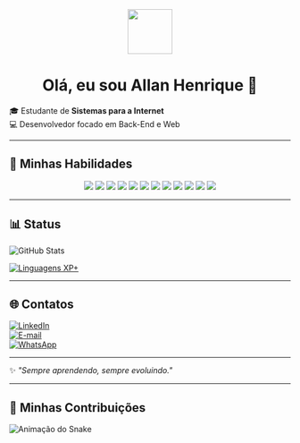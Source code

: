 <div align="center">
  <img src="https://media.giphy.com/media/hvRJCLFzcasrR4ia7z/giphy.gif" width="80px">
  <h1>Olá, eu sou Allan Henrique 👋</h1>
</div>

🎓 Estudante de **Sistemas para a Internet**  
💻 Desenvolvedor focado em Back-End e Web  

---

## 🚀 Minhas Habilidades  

<p align="center">
  <img src="https://img.shields.io/badge/PHP-777BB4?style=for-the-badge&logo=php&logoColor=white">
  <img src="https://img.shields.io/badge/Laravel-FF2D20?style=for-the-badge&logo=laravel&logoColor=white">
  <img src="https://img.shields.io/badge/Java-ED8B00?style=for-the-badge&logo=openjdk&logoColor=white">
  <img src="https://img.shields.io/badge/JavaScript-323330?style=for-the-badge&logo=javascript&logoColor=F7DF1E">
  <img src="https://img.shields.io/badge/TypeScript-007ACC?style=for-the-badge&logo=typescript&logoColor=white">
  <img src="https://img.shields.io/badge/Node.js-43853D?style=for-the-badge&logo=node.js&logoColor=white">
  <img src="https://img.shields.io/badge/WordPress-21759B?style=for-the-badge&logo=wordpress&logoColor=white">
  <img src="https://img.shields.io/badge/HTML5-E34F26?style=for-the-badge&logo=html5&logoColor=white">
  <img src="https://img.shields.io/badge/CSS3-1572B6?style=for-the-badge&logo=css3&logoColor=white">
  <img src="https://img.shields.io/badge/SQL-003B57?style=for-the-badge&logo=database&logoColor=white">
  <img src="https://img.shields.io/badge/Git-F05032?style=for-the-badge&logo=git&logoColor=white">
  <img src="https://img.shields.io/badge/GitHub-181717?style=for-the-badge&logo=github&logoColor=white">
</p>



---

## 📊 Status  

![GitHub Stats](https://github-readme-stats.vercel.app/api?username=BackFlamexs&hide_title=true&show_icons=true&include_all_commits=true&count_private=true&line_height=25&hide=issues&bg_color=000000&title_color=FF0000&text_color=FFFFFF&border_radius=3&border_color=FFFFFF&icon_color=FFFFFF&cache_seconds=1800)  

[![Linguagens XP+](https://github-readme-stats.vercel.app/api/top-langs/?username=BackFlamexs&layout=compact&langs_count=6&show_icons=true&title_color=FF0000&text_color=FFFFFF&bg_color=000000&border_radius=3&border_color=FFFFFF&card_width=290&line_height=20&hide=html,scss,less&cache_seconds=1800)](https://github.com/anuraghazra/github-readme-stats)  

---

## 🌐 Contatos  

[![LinkedIn](https://img.shields.io/badge/LinkedIn-0077B5?style=for-the-badge&logo=linkedin&logoColor=white)](https://linkedin.com/in/seuusuario)  
[![E-mail](https://img.shields.io/badge/Email-D14836?style=for-the-badge&logo=gmail&logoColor=white)](mailto:seuemail@email.com)  
[![WhatsApp](https://img.shields.io/badge/WhatsApp-25D366?style=for-the-badge&logo=whatsapp&logoColor=white)](https://wa.me/55XXXXXXXXXXX)  

---

✨ *"Sempre aprendendo, sempre evoluindo."*  

---

## 🐍 Minhas Contribuições

<picture>
  <source media="(prefers-color-scheme: dark)" srcset="https://<seu-usuario>.github.io/<seu-usuario>/dist/github-contribution-grid-snake-dark.svg">
  <source media="(prefers-color-scheme: light)" srcset="https://<seu-usuario>.github.io/<seu-usuario>/dist/github-contribution-grid-snake.svg">
  <img alt="Animação do Snake" src="https://<seu-usuario>.github.io/<seu-usuario>/dist/github-contribution-grid-snake.svg">
</picture>

